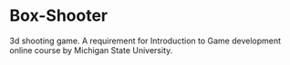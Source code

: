 # Box-Shooter
3d shooting game. A requirement for Introduction to Game development online course by Michigan State University.
